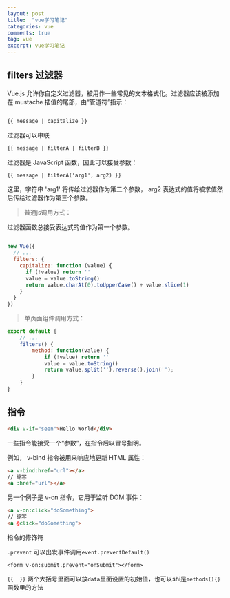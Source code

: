```yaml
---
layout: post
title:  "vue学习笔记"
categories: vue
comments: true
tag: vue
excerpt: vue学习笔记
---
```


## filters 过滤器
Vue.js 允许你自定义过滤器，被用作一些常见的文本格式化。过滤器应该被添加在 mustache 插值的尾部，由“管道符”指示：


```html

{{ message | capitalize }}

```

过滤器可以串联


```html
{{ message | filterA | filterB }}
```

过滤器是 JavaScript 函数，因此可以接受参数：


```html
{{ message | filterA('arg1', arg2) }}
```
这里，字符串 'arg1' 将传给过滤器作为第二个参数， arg2 表达式的值将被求值然后传给过滤器作为第三个参数。



> 普通js调用方式：

过滤器函数总接受表达式的值作为第一个参数。

```js

new Vue({
  // ...
  filters: {
    capitalize: function (value) {
      if (!value) return ''
      value = value.toString()
      return value.charAt(0).toUpperCase() + value.slice(1)
    }
  }
})
```

> 单页面组件调用方式：


```js
export default {
    // ...
    filters() {
        method: function(value) {
            if (!value) return ''
            value = value.toString()
            return value.split('').reverse().join('');
        }
    }
}
```

## 指令


```html
<div v-if="seen">Hello World</div>
```

一些指令能接受一个“参数”，在指令后以冒号指明。

例如， v-bind 指令被用来响应地更新 HTML 属性：


```html
<a v-bind:href="url"></a>
// 缩写
<a :href="url"></a>
```

另一个例子是 v-on 指令，它用于监听 DOM 事件：


```html
<a v-on:click="doSomething">
// 缩写
<a @click="doSomething">
```

指令的修饰符

`.prevent` 可以出发事件调用`event.preventDefault()`
```
<form v-on:submit.prevent="onSubmit"></form>
```

`{{  }}` 两个大括号里面可以放`data`里面设置的初始值，也可以shi是`methods(){}`函数里的方法



